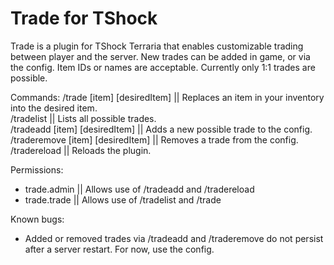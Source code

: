 # Trade for TShock


Trade is a plugin for TShock Terraria that enables customizable trading between player and the server.
New trades can be added in game, or via the config. Item IDs or names are acceptable. Currently only 1:1 trades are possible.



Commands:
/trade [item] [desiredItem] || Replaces an item in your inventory into the desired item.  
/tradelist || Lists all possible trades.  
/tradeadd [item] [desiredItem] || Adds a new possible trade to the config. 
/traderemove [item] [desiredItem] || Removes a trade from the config.
/tradereload || Reloads the plugin.  

Permissions:
- trade.admin || Allows use of /tradeadd and /tradereload
- trade.trade || Allows use of /tradelist and /trade


Known bugs:  
- Added or removed trades via /tradeadd and /traderemove do not persist after a server restart. For now, use the config.      
